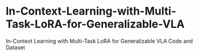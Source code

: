 # In-Context-Learning-with-Multi-Task-LoRA-for-Generalizable-VLA
In-Context Learning with Multi-Task LoRA for Generalizable VLA Code and Dataset
